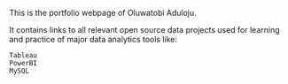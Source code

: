 This is the portfolio webpage of Oluwatobi Aduloju.

It contains links to all relevant open source data projects used for learning and practice of major data analytics tools like:

    Tableau
    PowerBI 
    MySQL
